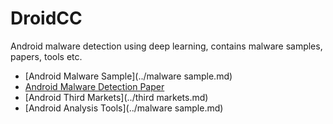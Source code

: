 # DroidCC
Android malware detection using deep learning, contains malware samples, papers, tools etc.

- [Android Malware Sample](../malware sample.md)
- [Android Malware Detection Paper](../paper.md)
- [Android Third Markets](../third markets.md)
- [Android Analysis Tools](../malware sample.md)
